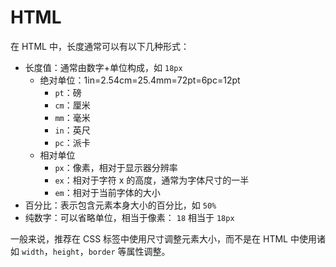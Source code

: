 # HTML

在 HTML 中，长度通常可以有以下几种形式：

- 长度值：通常由数字+单位构成，如 `18px`
	- 绝对单位：1in=2.54cm=25.4mm=72pt=6pc=12pt
		- `pt`：磅
		- `cm`：厘米
		- `mm`：毫米
		- `in`：英尺
		- `pc`：派卡
	- 相对单位
		- `px`：像素，相对于显示器分辨率
		- `ex`：相对于字符 x 的高度，通常为字体尺寸的一半
		- `em`：相对于当前字体的大小
- 百分比：表示包含元素本身大小的百分比，如 `50%`
- 纯数字：可以省略单位，相当于像素： `18` 相当于 `18px`

一般来说，推荐在 CSS 标签中使用尺寸调整元素大小，而不是在 HTML 中使用诸如 `width`，`height`，`border` 等属性调整。
